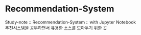 # Recommendation-System
Study-note :: Recommendation-System :: with Jupyter Notebook  
추천시스템을 공부하면서 유용한 소스를 모아두기 위한 곳
